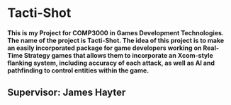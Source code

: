 # Tacti-Shot
#### This is my Project for COMP3000 in Games Development Technologies. The name of the project is Tacti-Shot. The idea of this project is to make an easily incorporated package for game developers working on Real-Time Strategy games that allows them to incorporate an Xcom-style flanking system, including accuracy of each attack, as well as AI and pathfinding to control entities within the game. 
## Supervisor: James Hayter
